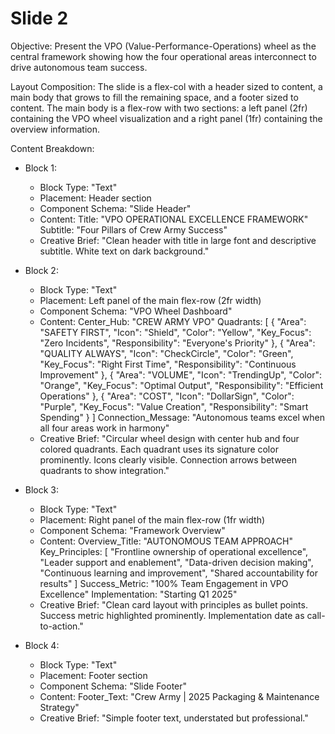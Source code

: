 
# Slide 2

Objective: Present the VPO (Value-Performance-Operations) wheel as the central framework showing how the four operational areas interconnect to drive autonomous team success.

Layout Composition:
The slide is a flex-col with a header sized to content, a main body that grows to fill the remaining space, and a footer sized to content. The main body is a flex-row with two sections: a left panel (2fr) containing the VPO wheel visualization and a right panel (1fr) containing the overview information.

Content Breakdown:

- Block 1:
  - Block Type: "Text"
  - Placement: Header section
  - Component Schema: "Slide Header"
  - Content:
    Title: "VPO OPERATIONAL EXCELLENCE FRAMEWORK"
    Subtitle: "Four Pillars of Crew Army Success"
  - Creative Brief: "Clean header with title in large font and descriptive subtitle. White text on dark background."

- Block 2:
  - Block Type: "Text"
  - Placement: Left panel of the main flex-row (2fr width)
  - Component Schema: "VPO Wheel Dashboard"
  - Content:
    Center_Hub: "CREW ARMY VPO"
    Quadrants: [
      {
        "Area": "SAFETY FIRST",
        "Icon": "Shield",
        "Color": "Yellow",
        "Key_Focus": "Zero Incidents",
        "Responsibility": "Everyone's Priority"
      },
      {
        "Area": "QUALITY ALWAYS", 
        "Icon": "CheckCircle",
        "Color": "Green",
        "Key_Focus": "Right First Time",
        "Responsibility": "Continuous Improvement"
      },
      {
        "Area": "VOLUME",
        "Icon": "TrendingUp", 
        "Color": "Orange",
        "Key_Focus": "Optimal Output",
        "Responsibility": "Efficient Operations"
      },
      {
        "Area": "COST",
        "Icon": "DollarSign",
        "Color": "Purple", 
        "Key_Focus": "Value Creation",
        "Responsibility": "Smart Spending"
      }
    ]
    Connection_Message: "Autonomous teams excel when all four areas work in harmony"
  - Creative Brief: "Circular wheel design with center hub and four colored quadrants. Each quadrant uses its signature color prominently. Icons clearly visible. Connection arrows between quadrants to show integration."

- Block 3:
  - Block Type: "Text"
  - Placement: Right panel of the main flex-row (1fr width)
  - Component Schema: "Framework Overview"
  - Content:
    Overview_Title: "AUTONOMOUS TEAM APPROACH"
    Key_Principles: [
      "Frontline ownership of operational excellence",
      "Leader support and enablement", 
      "Data-driven decision making",
      "Continuous learning and improvement",
      "Shared accountability for results"
    ]
    Success_Metric: "100% Team Engagement in VPO Excellence"
    Implementation: "Starting Q1 2025"
  - Creative Brief: "Clean card layout with principles as bullet points. Success metric highlighted prominently. Implementation date as call-to-action."

- Block 4:
  - Block Type: "Text"
  - Placement: Footer section
  - Component Schema: "Slide Footer"
  - Content:
    Footer_Text: "Crew Army | 2025 Packaging & Maintenance Strategy"
  - Creative Brief: "Simple footer text, understated but professional."
